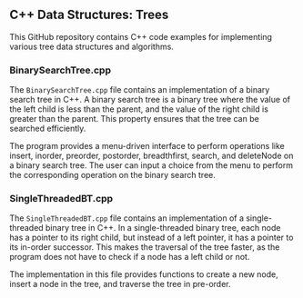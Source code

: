 ## C++ Data Structures: Trees

This GitHub repository contains C++ code examples for implementing various tree data structures and algorithms.

### BinarySearchTree.cpp

The `BinarySearchTree.cpp` file contains an implementation of a binary search tree in C++. A binary search tree is a binary tree where the value of the left child is less than the parent, and the value of the right child is greater than the parent. This property ensures that the tree can be searched efficiently.

The program provides a menu-driven interface to perform operations like insert, inorder, preorder, postorder, breadthfirst, search, and deleteNode on a binary search tree. The user can input a choice from the menu to perform the corresponding operation on the binary search tree.

### SingleThreadedBT.cpp

The `SingleThreadedBT.cpp` file contains an implementation of a single-threaded binary tree in C++. In a single-threaded binary tree, each node has a pointer to its right child, but instead of a left pointer, it has a pointer to its in-order successor. This makes the traversal of the tree faster, as the program does not have to check if a node has a left child or not.

The implementation in this file provides functions to create a new node, insert a node in the tree, and traverse the tree in pre-order.
